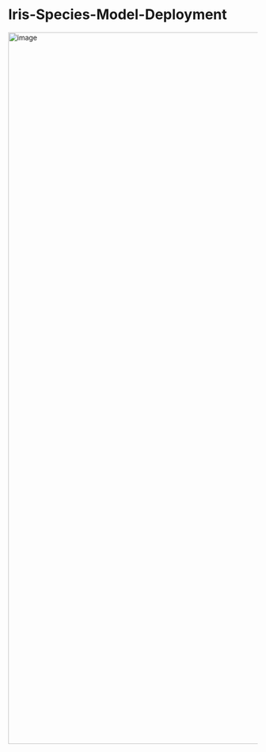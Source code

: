 # Iris-Species-Model-Deployment
<img width="1437" alt="image" src="https://github.com/user-attachments/assets/c5263193-76e9-45aa-b8f8-bce5f42a6e82" />
